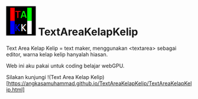 # ![icon](TAKKicon.png) TextAreaKelapKelip
Text Area Kelap Kelip = text maker, menggunakan &lt;textarea> sebagai editor, warna kelap kelip hanyalah hiasan.  
  
Web ini aku pakai untuk coding belajar webGPU.  

Silakan kunjungi !(Text Area Kelap Kelip)[https://angkasamuhammad.github.io/TextAreaKelapKelip/TextAreaKelapKelip.html]
